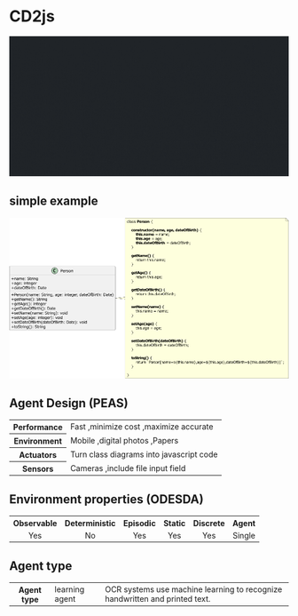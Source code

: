 # CD2js

![CD2js background](CD2js.gif)

## simple example

<img src="classDigramToJSCode.png" alt="turn class digram into javascript code"/>

## Agent Design (PEAS)

<table>
    <tr>
        <th>Performance</th>
        <td>Fast ,minimize cost ,maximize accurate</td>
    </tr>
    <tr>
        <th>Environment</th>
        <td>Mobile ,digital photos ,Papers</td>
    </tr>
    <tr>
        <th>Actuators</th>
        <td>Turn class diagrams into javascript code</td>
    </tr>
    <tr>
        <th>Sensors</th>
        <td>Cameras ,include file input field</td>
    </tr>
</table>

## Environment properties (ODESDA)
<table style="text-align: center;">
    <tr>
        <th>Observable</th>
        <th>Deterministic</th>
        <th>Episodic</th>
        <th>Static</th>
        <th>Discrete</th>
        <th>Agent</th>
    </tr>
    <tr>
        <td>Yes</td>
        <td>No</td>
        <td>Yes</td>
        <td>Yes</td>
        <td>Yes</td>
        <td>Single</td>
    </tr>
</table>

## Agent type 
<table>
    <tr>
        <th>Agent type</th>
        <td>learning agent</td>
        <td>
            OCR systems use machine learning to recognize handwritten and printed text.
        </td>
    </tr>
</table>

